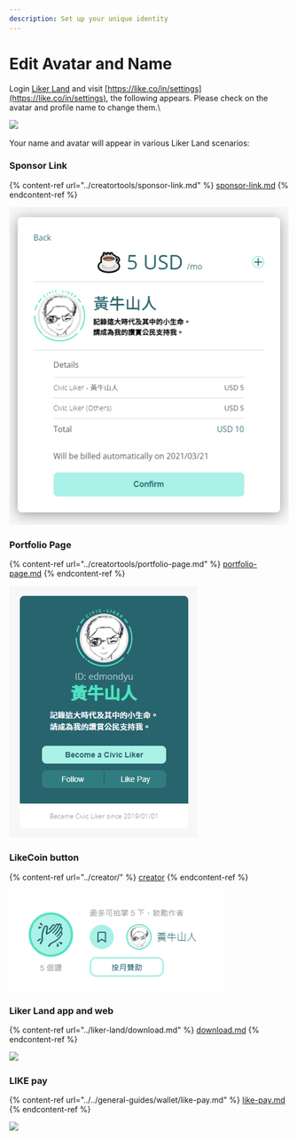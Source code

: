 ```yaml
---
description: Set up your unique identity
---
```


# Edit Avatar and Name

Login [Liker Land](https://liker.land) and visit [https://like.co/in/settings](https://like.co/in/settings), the following appears. Please check on the avatar and profile name to change them.\


![](https://gblobscdn.gitbook.com/assets%2F-LL4mdaVjNgL6A1--PV0%2F-MDKVP-tBfwmogZNEzX9%2F-MDKVrXUT_uqkeoRnrVO%2Fedit-avator-displayname.png?alt=media\&token=19230b80-bfd2-4ae3-b7dc-5077a5304169)

Your name and avatar will appear in various Liker Land scenarios:

### Sponsor Link

{% content-ref url="../creatortools/sponsor-link.md" %}
[sponsor-link.md](../creatortools/sponsor-link.md)
{% endcontent-ref %}

![](../../.gitbook/assets/sponsor-link-en.png)

### Portfolio Page

{% content-ref url="../creatortools/portfolio-page.md" %}
[portfolio-page.md](../creatortools/portfolio-page.md)
{% endcontent-ref %}

![](../../.gitbook/assets/likerid-avatar-en.png)

### LikeCoin button

{% content-ref url="../creator/" %}
[creator](../creator/)
{% endcontent-ref %}

![](../../.gitbook/assets/avatar.png)

### Liker Land app and web

{% content-ref url="../liker-land/download.md" %}
[download.md](../liker-land/download.md)
{% endcontent-ref %}

![](https://gblobscdn.gitbook.com/assets%2F-LL4mdaVjNgL6A1--PV0%2F-MDJwVJtgYRij9lbzkTP%2F-MDJxZmmtXywRtonx1-U%2Fimg\_2452.jpg?alt=media\&token=0b156d94-f407-4711-83ce-948d342c7892)

### LIKE pay

{% content-ref url="../../general-guides/wallet/like-pay.md" %}
[like-pay.md](../../general-guides/wallet/like-pay.md)
{% endcontent-ref %}

![](https://gblobscdn.gitbook.com/assets%2F-LL4mdaVjNgL6A1--PV0%2F-M0wFlrQDwJgggiEM_rl%2F-M1UMYC6AP2gocep0YVW%2FIMG\_2453.jpg?alt=media\&token=c997d816-61a7-4bfa-a1a1-f319227fa636)

